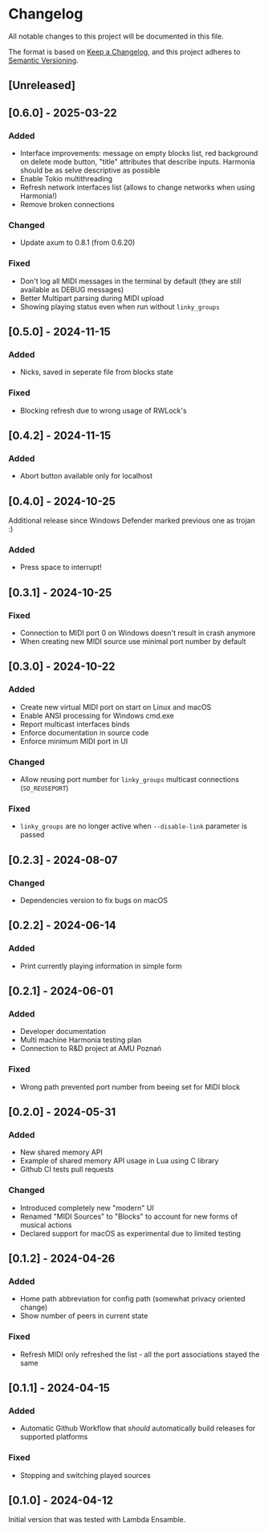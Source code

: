 # Changelog

All notable changes to this project will be documented in this file.

The format is based on [Keep a Changelog](https://keepachangelog.com/en/1.1.0/),
and this project adheres to [Semantic Versioning](https://semver.org/spec/v2.0.0.html).

## [Unreleased]

## [0.6.0] - 2025-03-22

### Added

- Interface improvements: message on empty blocks list, red background on delete mode button, "title" attributes that describe inputs. Harmonia should be as selve descriptive as possible
- Enable Tokio multithreading
- Refresh network interfaces list (allows to change networks when using Harmonia!)
- Remove broken connections

### Changed

- Update axum to 0.8.1 (from 0.6.20)

### Fixed

- Don't log all MIDI messages in the terminal by default (they are still available as DEBUG messages)
- Better Multipart parsing during MIDI upload
- Showing playing status even when run without `linky_groups`

## [0.5.0] - 2024-11-15

### Added

- Nicks, saved in seperate file from blocks state

### Fixed

- Blocking refresh due to wrong usage of RWLock's

## [0.4.2] - 2024-11-15

### Added

- Abort button available only for localhost

## [0.4.0] - 2024-10-25

Additional release since Windows Defender marked previous one as trojan :)

### Added

- Press space to interrupt!

## [0.3.1] - 2024-10-25

### Fixed

- Connection to MIDI port 0 on Windows doesn't result in crash anymore
- When creating new MIDI source use minimal port number by default

## [0.3.0] - 2024-10-22

### Added

- Create new virtual MIDI port on start on Linux and macOS
- Enable ANSI processing for Windows cmd.exe
- Report multicast interfaces binds
- Enforce documentation in source code
- Enforce minimum MIDI port in UI

### Changed

- Allow reusing port number for `linky_groups` multicast connections (`SO_REUSEPORT`)

### Fixed

- `linky_groups` are no longer active when `--disable-link` parameter is passed

## [0.2.3] - 2024-08-07

### Changed

- Dependencies version to fix bugs on macOS

## [0.2.2] - 2024-06-14

### Added

- Print currently playing information in simple form

## [0.2.1] - 2024-06-01

### Added

- Developer documentation
- Multi machine Harmonia testing plan
- Connection to R&D project at AMU Poznań

### Fixed

- Wrong path prevented port number from beeing set for MIDI block

## [0.2.0] - 2024-05-31

### Added

- New shared memory API
- Example of shared memory API usage in Lua using C library
- Github CI tests pull requests

### Changed

- Introduced completely new "modern" UI
- Renamed "MIDI Sources" to "Blocks" to account for new forms of musical actions
- Declared support for macOS as experimental due to limited testing

## [0.1.2] - 2024-04-26

### Added

- Home path abbreviation for config path (somewhat privacy oriented change)
- Show number of peers in current state

### Fixed

- Refresh MIDI only refreshed the list - all the port associations stayed the same

## [0.1.1] - 2024-04-15

### Added

- Automatic Github Workflow that _should_ automatically build releases for supported platforms

### Fixed

- Stopping and switching played sources

## [0.1.0] - 2024-04-12

Initial version that was tested with Lambda Ensamble.
